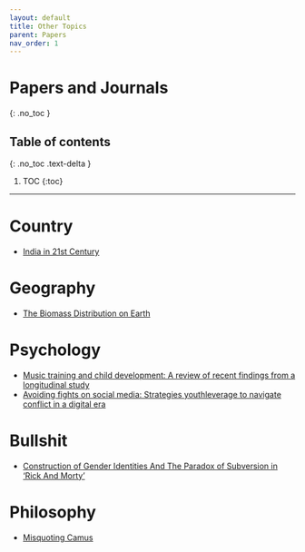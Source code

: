 ```yaml
---
layout: default
title: Other Topics
parent: Papers
nav_order: 1
---
```


# Papers and Journals
{: .no_toc }

## Table of contents
{: .no_toc .text-delta }

1. TOC
{:toc}

---

# Country

- [India in 21st Century](https://sci-hub.tw/10.2307/2623830)

# Geography

- [The Biomass Distribution on Earth](https://www.pnas.org/content/pnas/115/25/6506.full.pdf)

# Psychology

- [Music training and child development: A review of recent findings from a longitudinal study](https://sci-hub.tw/10.1111/nyas.13606)
- [Avoiding fights on social media: Strategies youthleverage to navigate conflict in a digital era](https://sci-hub.tw/10.1002/jcop.22363)

# Bullshit

- [Construction of Gender Identities And The Paradox of Subversion in ‘Rick And Morty’](http://www.journalcra.com/sites/default/files/issue-pdf/31365.pdf)

# Philosophy

- [Misquoting Camus](https://www.academia.edu/19617157/The_noble_art_of_misquoting_Camus_from_its_origins_to_the_Internet_era)